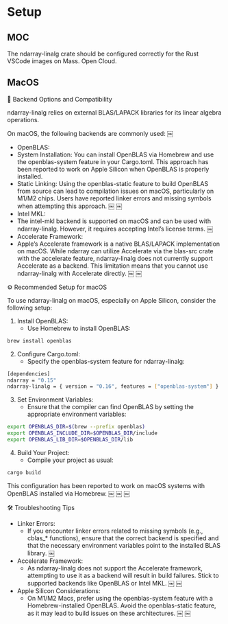 # Setup

## MOC

The ndarray-linalg crate should be configured correctly for the Rust VSCode images on Mass. Open Cloud.

## MacOS

🧩 Backend Options and Compatibility

ndarray-linalg relies on external BLAS/LAPACK libraries for its linear algebra operations. 

On macOS, the following backends are commonly used: ￼
* OpenBLAS:
* System Installation: You can install OpenBLAS via Homebrew and use the openblas-system feature in your Cargo.toml. This approach has been reported to work on Apple Silicon when OpenBLAS is properly installed.
* Static Linking: Using the openblas-static feature to build OpenBLAS from source can lead to compilation issues on macOS, particularly on M1/M2 chips. Users have reported linker errors and missing symbols when attempting this approach.  ￼ ￼
* Intel MKL:
* The intel-mkl backend is supported on macOS and can be used with ndarray-linalg. However, it requires accepting Intel’s license terms.  ￼
* Accelerate Framework:
* Apple’s Accelerate framework is a native BLAS/LAPACK implementation on macOS. While ndarray can utilize Accelerate via the blas-src crate with the accelerate feature, ndarray-linalg does not currently support Accelerate as a backend. This limitation means that you cannot use ndarray-linalg with Accelerate directly.  ￼ ￼

⚙️ Recommended Setup for macOS

To use ndarray-linalg on macOS, especially on Apple Silicon, consider the following setup:

1.	Install OpenBLAS:
    * Use Homebrew to install OpenBLAS:

```sh
brew install openblas
```

2.	Configure Cargo.toml:
    * Specify the openblas-system feature for ndarray-linalg:

```sh
[dependencies]
ndarray = "0.15"
ndarray-linalg = { version = "0.16", features = ["openblas-system"] }
```

3.	Set Environment Variables:
    * Ensure that the compiler can find OpenBLAS by setting the appropriate environment variables:

```sh
export OPENBLAS_DIR=$(brew --prefix openblas)
export OPENBLAS_INCLUDE_DIR=$OPENBLAS_DIR/include
export OPENBLAS_LIB_DIR=$OPENBLAS_DIR/lib
```

4.	Build Your Project:
    * Compile your project as usual:

```sh
cargo build
```


This configuration has been reported to work on macOS systems with OpenBLAS installed via Homebrew.  ￼ ￼ ￼

🛠 Troubleshooting Tips

* Linker Errors:
    * If you encounter linker errors related to missing symbols (e.g., cblas_* functions), ensure that the correct backend is specified and that the necessary environment variables point to the installed BLAS library. ￼
* Accelerate Framework:
    * As ndarray-linalg does not support the Accelerate framework, attempting to use it as a backend will result in build failures. Stick to supported backends like OpenBLAS or Intel MKL. ￼ ￼
* Apple Silicon Considerations:
    * On M1/M2 Macs, prefer using the openblas-system feature with a Homebrew-installed OpenBLAS. Avoid the openblas-static feature, as it may lead to build issues on these architectures. ￼ ￼

